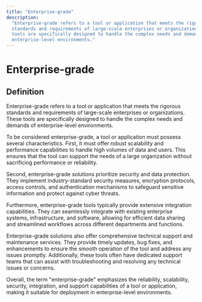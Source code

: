 ```yaml
---
title: "Enterprise-grade"
description:
  "Enterprise-grade refers to a tool or application that meets the rigorous
  standards and requirements of large-scale enterprises or organizations. These
  tools are specifically designed to handle the complex needs and demands of
  enterprise-level environments."
---
```


# Enterprise-grade

## Definition

Enterprise-grade refers to a tool or application that meets the rigorous
standards and requirements of large-scale enterprises or organizations. These
tools are specifically designed to handle the complex needs and demands of
enterprise-level environments.

To be considered enterprise-grade, a tool or application must possess several
characteristics. First, it must offer robust scalability and performance
capabilities to handle high volumes of data and users. This ensures that the
tool can support the needs of a large organization without sacrificing
performance or reliability.

Second, enterprise-grade solutions prioritize security and data protection. They
implement industry-standard security measures, encryption protocols, access
controls, and authentication mechanisms to safeguard sensitive information and
protect against cyber threats.

Furthermore, enterprise-grade tools typically provide extensive integration
capabilities. They can seamlessly integrate with existing enterprise systems,
infrastructure, and software, allowing for efficient data sharing and
streamlined workflows across different departments and functions.

Enterprise-grade solutions also offer comprehensive technical support and
maintenance services. They provide timely updates, bug fixes, and enhancements
to ensure the smooth operation of the tool and address any issues promptly.
Additionally, these tools often have dedicated support teams that can assist
with troubleshooting and resolving any technical issues or concerns.

Overall, the term "enterprise-grade" emphasizes the reliability, scalability,
security, integration, and support capabilities of a tool or application, making
it suitable for deployment in enterprise-level environments.

